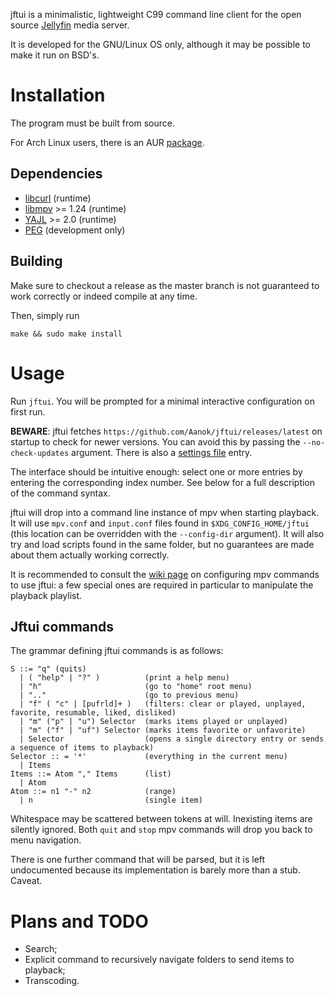 jftui is a minimalistic, lightweight C99 command line client for the open source [Jellyfin](http://jellyfin.org/) media server.

It is developed for the GNU/Linux OS only, although it may be possible to make it run on BSD's.

# Installation
The program must be built from source.

For Arch Linux users, there is an AUR [package](https://aur.archlinux.org/packages/jftui/).

## Dependencies
- [libcurl](https://curl.haxx.se/libcurl/) (runtime)
- [libmpv](https://mpv.io) >= 1.24 (runtime)
- [YAJL](https://lloyd.github.io/yajl/) >= 2.0 (runtime)
- [PEG](http://piumarta.com/software/peg/) (development only)


## Building
Make sure to checkout a release as the master branch is not guaranteed to work correctly or indeed compile at any time.

Then, simply run
```
make && sudo make install
```

# Usage
Run `jftui`. You will be prompted for a minimal interactive configuration on first run.

**BEWARE**: jftui fetches `https://github.com/Aanok/jftui/releases/latest` on startup to check for newer versions. You can avoid this by passing the `--no-check-updates` argument. There is also a [settings file](https://github.com/Aanok/jftui/wiki/Settings) entry.

The interface should be intuitive enough: select one or more entries by entering the corresponding index number. See below for a full description of the command syntax.

jftui will drop into a command line instance of mpv when starting playback. It will use `mpv.conf` and `input.conf` files found in `$XDG_CONFIG_HOME/jftui` (this location can be overridden with the `--config-dir` argument). It will also try and load scripts found in the same folder, but no guarantees are made about them actually working correctly.

It is recommended to consult the [wiki page](https://github.com/Aanok/jftui/wiki/mpv-commands) on configuring mpv commands to use jftui: a few special ones are required in particular to manipulate the playback playlist.

## Jftui commands
The grammar defining jftui commands is as follows:
```
S ::= "q" (quits)
  | ( "help" | "?" )          (print a help menu)
  | "h"                       (go to "home" root menu)
  | ".."                      (go to previous menu)
  | "f" ( "c" | [pufrld]+ )   (filters: clear or played, unplayed, favorite, resumable, liked, disliked)
  | "m" ("p" | "u") Selector  (marks items played or unplayed)
  | "m" ("f" | "uf") Selector (marks items favorite or unfavorite)
  | Selector                  (opens a single directory entry or sends a sequence of items to playback)
Selector :: = '*'             (everything in the current menu)
  | Items
Items ::= Atom "," Items      (list)
  | Atom
Atom ::= n1 "-" n2            (range)
  | n                         (single item)
```

Whitespace may be scattered between tokens at will. Inexisting items are silently ignored. Both `quit` and `stop` mpv commands will drop you back to menu navigation.

There is one further command that will be parsed, but it is left undocumented because its implementation is barely more than a stub. Caveat.


# Plans and TODO
- Search;
- Explicit command to recursively navigate folders to send items to playback;
- Transcoding.
